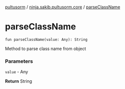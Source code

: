 [pultusorm](../index.md) / [ninja.sakib.pultusorm.core](index.md) / [parseClassName](.)

# parseClassName

`fun parseClassName(value: Any): String`

Method to parse class name from object

### Parameters

`value` - Any

**Return**
String

